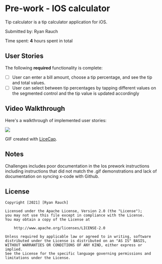 # Pre-work - IOS calculator

Tip calculator is a tip calculator application for iOS.

Submitted by: Ryan Rauch

Time spent: **4** hours spent in total

## User Stories

The following **required** functionality is complete:

* [ ] User can enter a bill amount, choose a tip percentage, and see the tip and total values.
* [ ] User can select between tip percentages by tapping different values on the segmented control and the tip value is updated accordingly

## Video Walkthrough

Here's a walkthrough of implemented user stories:

![](https://i.imgur.com/kO7bx3v.gif)

GIF created with [LiceCap](http://www.cockos.com/licecap/).

## Notes

Challenges includes poor documentation in the Ios prework instructions including instructions that did not match the .gif demonstrations and lack of documentation on syncing x-code with Github. 

## License

    Copyright [2021] [Ryan Rauch]

    Licensed under the Apache License, Version 2.0 (the "License");
    you may not use this file except in compliance with the License.
    You may obtain a copy of the License at

        http://www.apache.org/licenses/LICENSE-2.0

    Unless required by applicable law or agreed to in writing, software
    distributed under the License is distributed on an "AS IS" BASIS,
    WITHOUT WARRANTIES OR CONDITIONS OF ANY KIND, either express or implied.
    See the License for the specific language governing permissions and
    limitations under the License.
